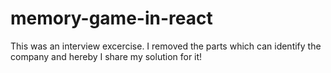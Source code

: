 # memory-game-in-react

This was an interview excercise. I removed the parts which can identify the company and hereby I share my solution for it!
